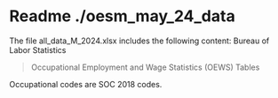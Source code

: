 # Readme ./oesm_may_24_data

The file all_data_M_2024.xlsx includes the following content:
Bureau of Labor Statistics
 > Occupational Employment and Wage Statistics (OEWS) Tables

Occupational codes are  SOC 2018 codes.
